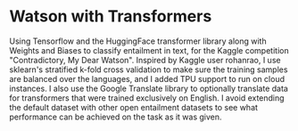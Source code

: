 # Watson with Transformers
 Using Tensorflow and the HuggingFace transformer library along with Weights and Biases to classify entailment in text, for the Kaggle competition "Contradictory, My Dear Watson".
 Inspired by Kaggle user rohanrao, I use sklearn's stratified k-fold cross validation to make sure the training samples are balanced over the languages, and I added TPU support to run on cloud instances. I also use the Google Translate library to optionally translate data for transformers that were trained exclusively on English.
 I avoid extending the default dataset with other open entailment datasets to see what performance can be achieved on the task as it was given.
